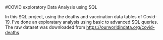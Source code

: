 #COVID exploratory Data Analysis using SQL

In this SQL project, using the deaths and vaccination data tables of Covid-19. I've done an exploratary analysis using basic to advanced SQL queries.
The raw dataset was downloaded from https://ourworldindata.org/covid-deaths
